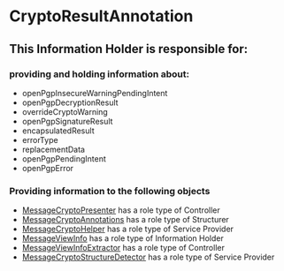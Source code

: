 # CryptoResultAnnotation
## This Information Holder is responsible for:
### providing and holding information about: 
* openPgpInsecureWarningPendingIntent
* openPgpDecryptionResult
* overrideCryptoWarning
* openPgpSignatureResult
* encapsulatedResult
* errorType
* replacementData
* openPgpPendingIntent
* openPgpError
### Providing information to the following objects 
* [MessageCryptoPresenter](../Controllers/MessageCryptoPresenter.md) has a role type of Controller
* [MessageCryptoAnnotations](../Structurers/MessageCryptoAnnotations.md) has a role type of Structurer
* [MessageCryptoHelper](../ServiceProviders/MessageCryptoHelper.md) has a role type of Service Provider
* [MessageViewInfo](../InformationHolders/MessageViewInfo.md) has a role type of Information Holder
* [MessageViewInfoExtractor](../Controllers/MessageViewInfoExtractor.md) has a role type of Controller
* [MessageCryptoStructureDetector](../ServiceProviders/MessageCryptoStructureDetector.md) has a role type of Service Provider
